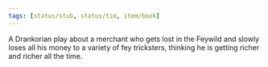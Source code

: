 ```yaml
---
tags: [status/stub, status/tim, item/book]
---
```


A Drankorian play about a merchant who gets lost in the Feywild and slowly loses all his money to a variety of fey tricksters, thinking he is getting richer and richer all the time.
